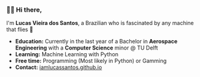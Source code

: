 ### 👋🏽 Hi there,
 I'm **Lucas Vieira dos Santos**, a Brazilian who is fascinated by any machine that flies 🚀 <br>
 - **Education:** Currently in the last year of a Bachelor in **Aerospace Engineering** with a **Computer Science** minor @ TU Delft
 - **Learning:** Machine Learning with Python
 - **Free time:** Programming (Most likely in Python) or Gamming
 - **Contact:** [iamlucassantos.github.io](http://iamlucassantos.github.io/)
